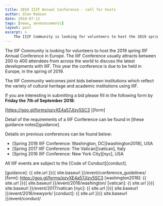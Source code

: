 ```yaml
---
title: 2019 IIIF Annual Conference - call for hosts
author: Glen Robson
date: 2018-07-11
tags: [news, announcements]
layout: post
excerpt: >
    The IIIF Community is looking for volunteers to host the 2019 spring IIIF Annual Conference in Europe.
---
```


The IIIF Community is looking for volunteers to host the 2019 spring IIIF Annual Conference in Europe. The IIIF Conference usually attracts between 200 to 400 attendees from across the world to discuss the latest developments with IIIF. This year the conference is due to be held in Europe, in the spring of 2019.

The IIIF Community welcomes joint bids between institutions which reflect the variety of cultural heritage and academic institutions using IIIF.

If you are interesting in submitting a bid please fill in the following form by **Friday the 7th of September 2018**:

[https://goo.gl/forms/pzyXE4a57JIzy5SC3 ][form]

Detail of the requirements of a IIIF Conference can be found in [these guidance notes][guidance].

Details on previous conferences can be found below:

* [Spring 2018 IIIF Conference: Washington, DC][washington2018], USA
* [Spring 2017 IIIF Conference: The Vatican][vatican], Italy
* [Spring 2016 IIIF Conference: New York City][nyc], USA

All IIIF events are subject to the [Code of Conduct][conduct].

[guidance]: {{ site.url }}{{ site.baseurl }}/event/conference_guidelines/
[form]: https://goo.gl/forms/pzyXE4a57JIzy5SC3
[washington2018]: {{ site.url }}{{ site.baseurl }}/event/2018/washington/
[vatican]: {{ site.url }}{{ site.baseurl }}/event/2017/vatican
[nyc]: {{ site.url }}{{ site.baseurl }}/event/2016/newyork/
[conduct]: {{ site.url }}{{ site.baseurl }}/event/conduct/
